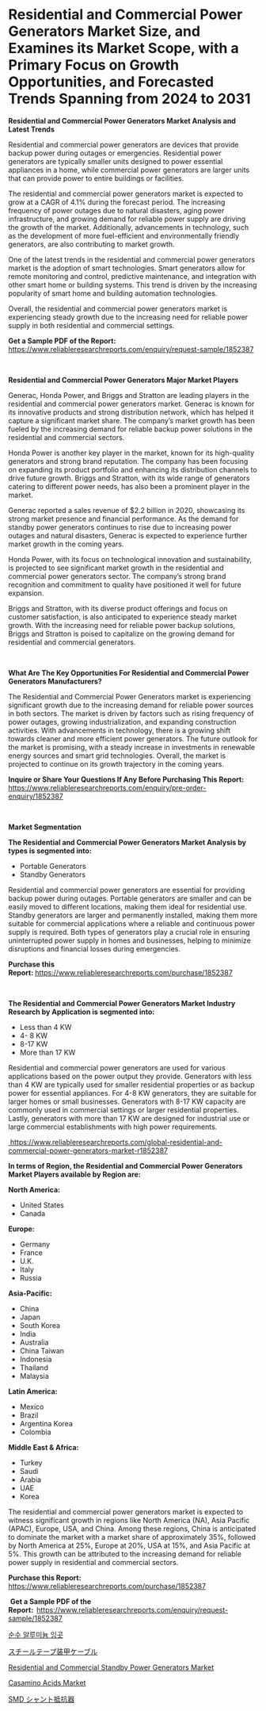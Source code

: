 <p><h1>Residential and Commercial Power Generators Market Size, and Examines its Market Scope, with a Primary Focus on Growth Opportunities, and Forecasted Trends Spanning from 2024 to 2031</h1></p><p><strong>Residential and Commercial Power Generators Market Analysis and Latest Trends</strong></p>
<p><p>Residential and commercial power generators are devices that provide backup power during outages or emergencies. Residential power generators are typically smaller units designed to power essential appliances in a home, while commercial power generators are larger units that can provide power to entire buildings or facilities.</p><p>The residential and commercial power generators market is expected to grow at a CAGR of 4.1% during the forecast period. The increasing frequency of power outages due to natural disasters, aging power infrastructure, and growing demand for reliable power supply are driving the growth of the market. Additionally, advancements in technology, such as the development of more fuel-efficient and environmentally friendly generators, are also contributing to market growth.</p><p>One of the latest trends in the residential and commercial power generators market is the adoption of smart technologies. Smart generators allow for remote monitoring and control, predictive maintenance, and integration with other smart home or building systems. This trend is driven by the increasing popularity of smart home and building automation technologies.</p><p>Overall, the residential and commercial power generators market is experiencing steady growth due to the increasing need for reliable power supply in both residential and commercial settings.</p></p>
<p><strong>Get a Sample PDF of the Report:&nbsp;</strong> <a href="https://www.reliableresearchreports.com/enquiry/request-sample/1852387">https://www.reliableresearchreports.com/enquiry/request-sample/1852387</a></p>
<p>&nbsp;</p>
<p><strong>Residential and Commercial Power Generators Major Market Players</strong></p>
<p><p>Generac, Honda Power, and Briggs and Stratton are leading players in the residential and commercial power generators market. Generac is known for its innovative products and strong distribution network, which has helped it capture a significant market share. The company’s market growth has been fueled by the increasing demand for reliable backup power solutions in the residential and commercial sectors.</p><p>Honda Power is another key player in the market, known for its high-quality generators and strong brand reputation. The company has been focusing on expanding its product portfolio and enhancing its distribution channels to drive future growth. Briggs and Stratton, with its wide range of generators catering to different power needs, has also been a prominent player in the market.</p><p>Generac reported a sales revenue of $2.2 billion in 2020, showcasing its strong market presence and financial performance. As the demand for standby power generators continues to rise due to increasing power outages and natural disasters, Generac is expected to experience further market growth in the coming years.</p><p>Honda Power, with its focus on technological innovation and sustainability, is projected to see significant market growth in the residential and commercial power generators sector. The company’s strong brand recognition and commitment to quality have positioned it well for future expansion.</p><p>Briggs and Stratton, with its diverse product offerings and focus on customer satisfaction, is also anticipated to experience steady market growth. With the increasing need for reliable power backup solutions, Briggs and Stratton is poised to capitalize on the growing demand for residential and commercial generators.</p></p>
<p>&nbsp;</p>
<p><strong>What Are The Key Opportunities For Residential and Commercial Power Generators Manufacturers?</strong></p>
<p><p>The Residential and Commercial Power Generators market is experiencing significant growth due to the increasing demand for reliable power sources in both sectors. The market is driven by factors such as rising frequency of power outages, growing industrialization, and expanding construction activities. With advancements in technology, there is a growing shift towards cleaner and more efficient power generators. The future outlook for the market is promising, with a steady increase in investments in renewable energy sources and smart grid technologies. Overall, the market is projected to continue on its growth trajectory in the coming years.</p></p>
<p><strong>Inquire or Share Your Questions If Any Before Purchasing This Report:</strong> <a href="https://www.reliableresearchreports.com/enquiry/pre-order-enquiry/1852387">https://www.reliableresearchreports.com/enquiry/pre-order-enquiry/1852387</a></p>
<p>&nbsp;</p>
<p><strong>Market Segmentation</strong></p>
<p><strong>The Residential and Commercial Power Generators Market Analysis by types is segmented into:</strong></p>
<p><ul><li>Portable Generators</li><li>Standby Generators</li></ul></p>
<p><p>Residential and commercial power generators are essential for providing backup power during outages. Portable generators are smaller and can be easily moved to different locations, making them ideal for residential use. Standby generators are larger and permanently installed, making them more suitable for commercial applications where a reliable and continuous power supply is required. Both types of generators play a crucial role in ensuring uninterrupted power supply in homes and businesses, helping to minimize disruptions and financial losses during emergencies.</p></p>
<p><strong>Purchase this Report:&nbsp;</strong><a href="https://www.reliableresearchreports.com/purchase/1852387">https://www.reliableresearchreports.com/purchase/1852387</a></p>
<p>&nbsp;</p>
<p><strong>The Residential and Commercial Power Generators Market Industry Research by Application is segmented into:</strong></p>
<p><ul><li>Less than 4 KW</li><li>4- 8 KW</li><li>8-17 KW</li><li>More than 17 KW</li></ul></p>
<p><p>Residential and commercial power generators are used for various applications based on the power output they provide. Generators with less than 4 KW are typically used for smaller residential properties or as backup power for essential appliances. For 4-8 KW generators, they are suitable for larger homes or small businesses. Generators with 8-17 KW capacity are commonly used in commercial settings or larger residential properties. Lastly, generators with more than 17 KW are designed for industrial use or large commercial establishments with high power requirements.</p></p>
<p><a href="https://www.reliableresearchreports.com/global-residential-and-commercial-power-generators-market-r1852387">&nbsp;https://www.reliableresearchreports.com/global-residential-and-commercial-power-generators-market-r1852387</a></p>
<p><strong>In terms of Region, the Residential and Commercial Power Generators Market Players available by Region are:</strong></p>
<p>
    <p> <strong> North America: </strong>
        <ul>
            <li>United States</li>
            <li>Canada</li>
        </ul>
        </p> 
    <p> <strong> Europe: </strong>
        <ul>
            <li>Germany</li>
            <li>France</li>
            <li>U.K.</li>
            <li>Italy</li>
            <li>Russia</li>
        </ul>
        </p> 
    <p> <strong> Asia-Pacific: </strong>
        <ul>
            <li>China</li>
            <li>Japan</li>
            <li>South Korea</li>
            <li>India</li>
            <li>Australia</li>
            <li>China Taiwan</li>
            <li>Indonesia</li>
            <li>Thailand</li>
            <li>Malaysia</li>
        </ul>
        </p> 
    <p> <strong> Latin America: </strong>
        <ul>
            <li>Mexico</li>
            <li>Brazil</li>
            <li>Argentina Korea</li>
            <li>Colombia</li>
        </ul>
        </p> 
    <p> <strong> Middle East & Africa: </strong>
        <ul>
            <li>Turkey</li>
            <li>Saudi</li>
            <li>Arabia</li>
            <li>UAE</li>
            <li>Korea</li>
        </ul>
    </p>
    </p>
<p><p>The residential and commercial power generators market is expected to witness significant growth in regions like North America (NA), Asia Pacific (APAC), Europe, USA, and China. Among these regions, China is anticipated to dominate the market with a market share of approximately 35%, followed by North America at 25%, Europe at 20%, USA at 15%, and Asia Pacific at 5%. This growth can be attributed to the increasing demand for reliable power supply in residential and commercial sectors.</p></p>
<p><strong>Purchase this Report: </strong><a href="https://www.reliableresearchreports.com/purchase/1852387">https://www.reliableresearchreports.com/purchase/1852387</a></p>
<p>&nbsp;<strong>Get a Sample PDF of the Report:&nbsp;&nbsp;</strong><a href="https://www.reliableresearchreports.com/enquiry/request-sample/1852387">https://www.reliableresearchreports.com/enquiry/request-sample/1852387</a></p>
<p><strong></strong></p>
<p><p><a href="https://medium.com/@hettiestehr/2024%EB%85%84%EB%B6%80%ED%84%B0-2031%EB%85%84%EA%B9%8C%EC%A7%80%EC%9D%98-%EC%88%9C%EC%88%98-%EC%95%8C%EB%A3%A8%EB%AF%B8%EB%8A%84-%EB%B8%94%EB%A1%9D-%EC%8B%9C%EC%9E%A5-%EB%B6%84%EC%84%9D-%EB%B0%8F-%ED%81%AC%EA%B8%B0-%EC%98%88%EC%B8%A1-a6ab6162cb38">순수 알루미늄 잉곳</a></p><p><a href="https://medium.com/@saigekulas/%E3%82%B9%E3%83%81%E3%83%BC%E3%83%AB%E3%83%86%E3%83%BC%E3%83%97%E8%A3%9C%E5%BC%B7%E3%82%B1%E3%83%BC%E3%83%96%E3%83%AB%E5%B8%82%E5%A0%B4-2031%E5%B9%B4%E3%81%BE%E3%81%A7%E3%81%AE%E5%8B%95%E5%90%91-%E4%BA%88%E6%B8%AC-%E7%AB%B6%E4%BA%89%E5%88%86%E6%9E%90-9b6b2892b51a">スチールテープ装甲ケーブル</a></p><p><a href="https://github.com/kathiaseamanalvaradovlprc2h/Market-Research-Report-List-2/blob/main/residential-and-commercial-standby-power-generators-market.md">Residential and Commercial Standby Power Generators Market</a></p><p><a href="https://issuu.com/reportprime-2/docs/casamino-acids-market-size-2030.pptx">Casamino Acids Market</a></p><p><a href="https://medium.com/@jasohung45456/smd-%E3%82%B7%E3%83%A3%E3%83%B3%E3%83%88%E6%8A%B5%E6%8A%97%E5%99%A8%E5%B8%82%E5%A0%B4-%E5%B8%82%E5%A0%B4%E3%82%B7%E3%82%A7%E3%82%A2-%E5%B8%82%E5%A0%B4%E3%83%88%E3%83%AC%E3%83%B3%E3%83%89-%E3%81%8A%E3%82%88%E3%81%B3%E5%B0%86%E6%9D%A5%E3%81%AE%E6%88%90%E9%95%B7%E3%81%AE%E6%8E%A2%E7%B4%A2-7328662860e9">SMD シャント抵抗器</a></p></p>